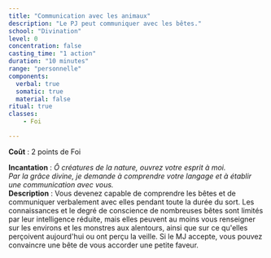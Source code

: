 ```yaml
---
title: "Communication avec les animaux"
description: "Le PJ peut communiquer avec les bêtes."
school: "Divination"
level: 0
concentration: false
casting_time: "1 action"
duration: "10 minutes"
range: "personnelle"
components:
  verbal: true
  somatic: true
  material: false
ritual: true
classes:
    - Foi

---
```

**Coût** : 2 points de Foi  

**Incantation** : *Ô créatures de la nature, ouvrez votre esprit à moi.*    
*Par la grâce divine, je demande à comprendre votre langage et à établir une communication avec vous.*    
**Description** : Vous devenez capable de comprendre les bêtes et de communiquer verbalement avec elles pendant toute la durée du sort. Les connaissances et le degré de conscience de nombreuses bêtes sont limités par leur intelligence réduite, mais elles peuvent au moins vous renseigner sur les environs et les monstres aux alentours, ainsi que sur ce qu'elles perçoivent aujourd'hui ou ont perçu la veille. Si le MJ accepte, vous pouvez convaincre une bête de vous accorder une petite faveur.  
